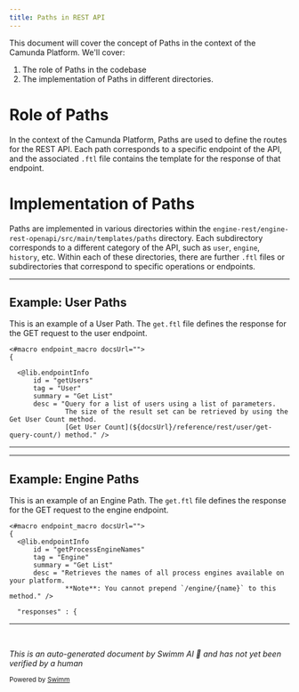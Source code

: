 ```yaml
---
title: Paths in REST API
---
```

This document will cover the concept of Paths in the context of the Camunda Platform. We'll cover:

1. The role of Paths in the codebase
2. The implementation of Paths in different directories.

# Role of Paths

In the context of the Camunda Platform, Paths are used to define the routes for the REST API. Each path corresponds to a specific endpoint of the API, and the associated `.ftl` file contains the template for the response of that endpoint.

# Implementation of Paths

Paths are implemented in various directories within the `engine-rest/engine-rest-openapi/src/main/templates/paths` directory. Each subdirectory corresponds to a different category of the API, such as `user`, `engine`, `history`, etc. Within each of these directories, there are further `.ftl` files or subdirectories that correspond to specific operations or endpoints.

<SwmSnippet path="/engine-rest/engine-rest-openapi/src/main/templates/paths/user/get.ftl" line="1">

---

## Example: User Paths

This is an example of a User Path. The `get.ftl` file defines the response for the GET request to the user endpoint.

```ftl
<#macro endpoint_macro docsUrl="">
{

  <@lib.endpointInfo
      id = "getUsers"
      tag = "User"
      summary = "Get List"
      desc = "Query for a list of users using a list of parameters.
              The size of the result set can be retrieved by using the Get User Count method.
              [Get User Count](${docsUrl}/reference/rest/user/get-query-count/) method." />
```

---

</SwmSnippet>

<SwmSnippet path="/engine-rest/engine-rest-openapi/src/main/templates/paths/engine/get.ftl" line="1">

---

## Example: Engine Paths

This is an example of an Engine Path. The `get.ftl` file defines the response for the GET request to the engine endpoint.

```ftl
<#macro endpoint_macro docsUrl="">
{
  <@lib.endpointInfo
      id = "getProcessEngineNames"
      tag = "Engine"
      summary = "Get List"
      desc = "Retrieves the names of all process engines available on your platform.
              **Note**: You cannot prepend `/engine/{name}` to this method." />

  "responses" : {
```

---

</SwmSnippet>

&nbsp;

*This is an auto-generated document by Swimm AI 🌊 and has not yet been verified by a human*

<SwmMeta version="3.0.0" repo-id="Z2l0aHViJTNBJTNBREVNTy1jYW11bmRhLWJwbS1wbGF0Zm9ybSUzQSUzQXN3aW1taW8=" repo-name="DEMO-camunda-bpm-platform"><sup>Powered by [Swimm](/)</sup></SwmMeta>
